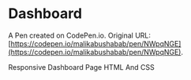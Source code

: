 # Dashboard

A Pen created on CodePen.io. Original URL: [https://codepen.io/malikabushabab/pen/NWpqNGE](https://codepen.io/malikabushabab/pen/NWpqNGE).

Responsive Dashboard Page HTML And CSS
